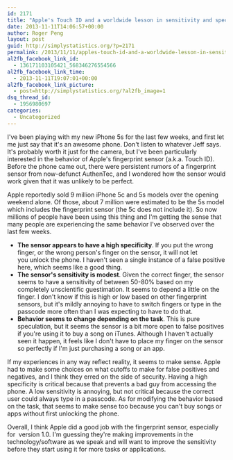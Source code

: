 ```yaml
---
id: 2171
title: "Apple's Touch ID and a worldwide lesson in sensitivity and specificity"
date: 2013-11-11T14:06:57+00:00
author: Roger Peng
layout: post
guid: http://simplystatistics.org/?p=2171
permalink: /2013/11/11/apples-touch-id-and-a-worldwide-lesson-in-sensitivity-and-specificity/
al2fb_facebook_link_id:
  - 136171103105421_568346276554566
al2fb_facebook_link_time:
  - 2013-11-11T19:07:01+00:00
al2fb_facebook_link_picture:
  - post=http://simplystatistics.org/?al2fb_image=1
dsq_thread_id:
  - 1956980697
categories:
  - Uncategorized
---
```

I've been playing with my new iPhone 5s for the last few weeks, and first let me just say that it's an awesome phone. Don't listen to whatever Jeff says. It's probably worth it just for the camera, but I've been particularly interested in the behavior of Apple's fingerprint sensor (a.k.a. Touch ID). Before the phone came out, there were persistent rumors of a fingerprint sensor from now-defunct AuthenTec, and I wondered how the sensor would work given that it was unlikely to be perfect.

Apple reportedly sold 9 million iPhone 5c and 5s models over the opening weekend alone. Of those, about 7 million were estimated to be the 5s model which includes the fingerprint sensor (the 5c does not include it). So now millions of people have been using this thing and I'm getting the sense that many people are experiencing the same behavior I've observed over the last few weeks.

  * **The sensor appears to have a high specificity**. If you put the wrong finger, or the wrong person's finger on the sensor, it will not let you unlock the phone. I haven't seen a single instance of a false positive here, which seems like a good thing.
  * **The sensor's sensitivity is modest**. Given the correct finger, the sensor seems to have a sensitivity of between 50-80% based on my completely unscientific guestimation. It seems to depend a little on the finger. I don't know if this is high or low based on other fingerprint sensors, but it's mildly annoying to have to switch fingers or type in the passcode more often than I was expecting to have to do that.
  * **Behavior seems to change depending on the task**. This is pure speculation, but it seems the sensor is a bit more open to false positives if you're using it to buy a song on iTunes. Although I haven't actually seen it happen, it feels like I don't have to place my finger on the sensor so perfectly if I'm just purchasing a song or an app.

If my experiences in any way reflect reality, it seems to make sense. Apple had to make some choices on what cutoffs to make for false positives and negatives, and I think they erred on the side of security. Having a high specificity is critical because that prevents a bad guy from accessing the phone. A low sensitivity is annoying, but not critical because the correct user could always type in a passcode. As for modifying the behavior based on the task, that seems to make sense too because you can't buy songs or apps without first unlocking the phone.

Overall, I think Apple did a good job with the fingerprint sensor, especially for  version 1.0. I'm guessing they're making improvements in the technology/software as we speak and will want to improve the sensitivity before they start using it for more tasks or applications.